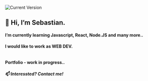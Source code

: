![Current Version](https://img.shields.io/badge/Readme-v0.4-1e87e4.svg)

<h2> 👋 Hi, I’m Sebastian. 
<h4> I’m currently learning Javascript, React, Node.JS and many more..<br>
<h4> I would like to work as WEB DEV.<br>
<br>
<h4> Portfolio - work in progress..
<h5> 📫 Interessted? Contact me!<br>
